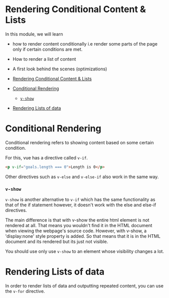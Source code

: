 # Rendering Conditional Content & Lists

In this module, we will learn 
- how to render content conditionally i.e render some parts of the page only if certain conditions are met.
- How to render a list of content
- A first look behind the scenes (optimizations)

- [Rendering Conditional Content & Lists](#rendering-conditional-content--lists)
- [Conditional Rendering](#conditional-rendering)
    - [`v-show`](#v-show)
- [Rendering Lists of data](#rendering-lists-of-data)

# Conditional Rendering

Conditional rendering refers to showing content based on some certain condition.

For this, vue has a directive called `v-if`.

```html
<p v-if="goals.length === 0">Length is 0</p>
```
Other directives such as `v-else` and `v-else-if` also work in the same way.

### `v-show`

`v-show` is another alternative to `v-if` which has the same functionality as that of the if statement however, it doesn't work with the else and else-if directives.

The main difference is that with v-show the entire html element is not rendered at all. That means you wouldn't find it in the HTML document when viewing the webpage's source code. However, with v-show, a 'display:none' style property is added. So that means that it is in the HTML document and its rendered but its just not visible. 

You should use only use `v-show` to an element whose visibility changes a lot.

# Rendering Lists of data

In order to render lists of data and outputting repeated content, you can use the `v-for` directive.


